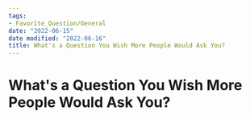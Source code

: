 ```yaml
---
tags:
- Favorite_Question/General
date: "2022-06-15"
date modified: "2022-06-16"
title: What's a Question You Wish More People Would Ask You?
---
```


# What's a Question You Wish More People Would Ask You?
